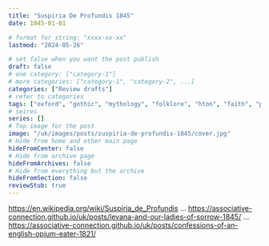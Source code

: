 ```yaml
---
title: "Suspiria De Profundis 1845"
date: 1845-01-01

# format for string: "xxxx-xx-xx"
lastmod: "2024-05-26"

# set false when you want the post publish
draft: false
# one category: ["category-1"]
# more categories: ["category-1", "category-2", ...]
categories: ["Review drafts"]
# refer to categories
tags: ["oxford", "gothic", "mythology", "folklore", "hton", "faith", "poison", "drugs", "opium", "gnosis", "madness", "thomas de quincey"]
# seires
series: []
# Top image for the post
image: "/uk/images/posts/suspiria-de-profundis-1845/cover.jpg"
# Hide from home and other main page
hideFromCenter: false
# Hide from archive page
hideFromArchives: false
# Hide from everything but the archive
hideFromSection: false
reviewStub: true
---
```

https://en.wikipedia.org/wiki/Suspiria_de_Profundis
...
https://associative-connection.github.io/uk/posts/levana-and-our-ladies-of-sorrow-1845/
...
https://associative-connection.github.io/uk/posts/confessions-of-an-english-opium-eater-1821/
<!--more-->
